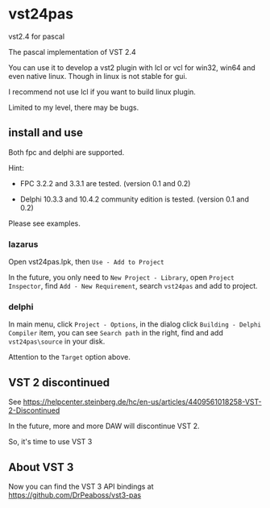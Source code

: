 # vst24pas

vst2.4 for pascal

The pascal implementation of VST 2.4

You can use it to develop a vst2 plugin with lcl or vcl for win32, win64 and even native linux. Though in linux is not stable for gui.

I recommend not use lcl if you want to build linux plugin.

Limited to my level, there may be bugs.

## install and use

Both fpc and delphi are supported.

Hint:

- FPC 3.2.2 and 3.3.1 are tested. (version 0.1 and 0.2)

- Delphi 10.3.3 and 10.4.2 community edition is tested. (version 0.1 and 0.2)

Please see examples.

### lazarus

Open vst24pas.lpk, then `Use - Add to Project`

In the future, you only need to `New Project - Library`, open `Project Inspector`, find `Add - New Requirement`, search `vst24pas` and add to project.

### delphi

In main menu, click `Project - Options`, in the dialog click `Building - Delphi Compiler` item, you can see `Search path` in the right, find and add `vst24pas\source` in your disk.

Attention to the `Target` option above.

## VST 2 discontinued

See <https://helpcenter.steinberg.de/hc/en-us/articles/4409561018258-VST-2-Discontinued>

In the future, more and more DAW will discontinue VST 2.

So, it's time to use VST 3

## About VST 3

Now you can find the VST 3 API bindings at <https://github.com/DrPeaboss/vst3-pas>
